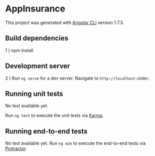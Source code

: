 # AppInsurance

This project was generated with [Angular CLI](https://github.com/angular/angular-cli) version 1.7.3.
## Build dependencies ##

1 ) npm install

## Development server

2 ) Run `ng serve` for a dev server. Navigate to `http://localhost:4200/`.

## Running unit tests
No test available yet.

Run `ng test` to execute the unit tests via [Karma](https://karma-runner.github.io).

## Running end-to-end tests
No test available yet.
Run `ng e2e` to execute the end-to-end tests via [Protractor](http://www.protractortest.org/).
